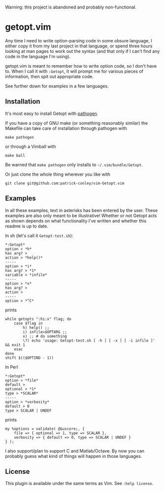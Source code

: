 Warning: this project is abandoned and probably non-functional.

getopt.vim
==========

Any time I need to write option-parsing code in some obsure language, I either
copy it from my last project in that language, or spend three hours looking at
man pages to work out the syntax (and that only if I can't find any code in the
language I'm using).

getopt.vim is meant to remember how to write option code, so I don't have to.
When I call it with `:Getopt`, it will prompt me for various pieces of
information, then spit out appropriate code.

See further down for examples in a few languages.

Installation
------------

It's most easy to install Getopt with
[pathogen](https://github.com/tpope/vim-pathogen).

If you have a copy of GNU make (or something reasonably similar) the Makefile
can take care of installation through pathogen with

    make pathogen

or through a Vimball with

    make ball

Be warned that `make pathogen` only installs to `~/.vim/bundle/Getopt`.

Or just clone the whole thing wherever you like with

    git clone git@github.com:patrick-conley/vim-Getopt.vim

Examples
--------

In all these examples, text in asterisks has been entered by the user. These examples
are also only meant to be illustrative! Whether or not Getopt acts as shown
depends on what functionality I've written and whether this readme is up to
date.

In sh (let's call it `Getopt-test.sh`):

    *:Getopt*
    option > *h*
    has arg? > 
    action > *help()*
    -----
    option > *i*
    has arg? > *1*
    variable > *infile*
    -----
    option > *x*
    has arg? >
    action >
    -----
    option > *^C*

prints
   
    while getopts ":hi:x" flag; do
        case $flag in
            h) help() ;;
            i) infile=$OPTARG ;;
            x) ;; # do something
            \?) echo 'usage: Getopt-test.sh [ -h ] [ -x ] [ -i infile ]' && exit 1
        esac
    done
    shift $(($OPTIND - 1))

In Perl

    *:Getopt*
    option > *file*
    default > 
    optional > *1*
    type > *SCALAR*
    -----
    option > *verbosity*
    default > 0
    type > SCALAR | UNDEF

prints

    my %options = validate( @&uscore;, {
        file => { optional => 1, type => SCALAR },
        verbosity => { default => 0, type => SCALAR | UNDEF }
    } );

I also support/plan to support C and Matlab/Octave. By now you can probably
guess what kind of things will happen in those languages.

License
-------

This plugin is available under the same terms as Vim. See `:help license`.
